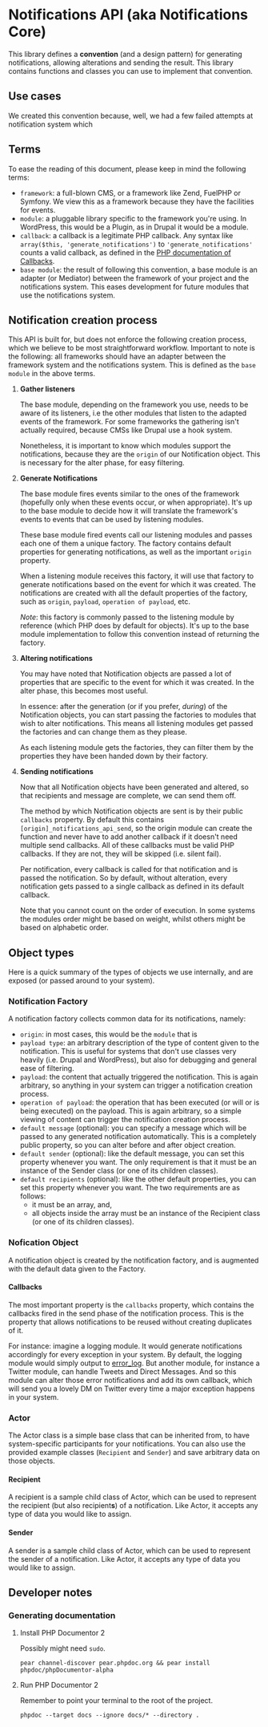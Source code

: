 # Notifications API (aka Notifications Core)

This library defines a __convention__ (and a design pattern) for generating notifications, allowing alterations and sending the result. This library contains functions and classes you can use to implement that convention.

## Use cases

We created this convention because, well, we had a few failed attempts at notification system which 

## Terms

To ease the reading of this document, please keep in mind the following terms:

* `framework`: a full-blown CMS, or a framework like Zend, FuelPHP or Symfony. We view this as a framework because they have the facilities for events.
* `module`: a pluggable library specific to the framework you're using. In WordPress, this would be a Plugin, as in Drupal it would be a module.
* `callback`: a callback is a legitimate PHP callback. Any syntax like `array($this, 'generate_notifications')` to `'generate_notifications'` counts a valid callback, as defined in the [PHP documentation of Callbacks](http://uk3.php.net/manual/en/language.types.callable.php).
* `base module`: the result of following this convention, a base module is an adapter (or Mediator) between the framework of your project and the notifications system. This eases development for future modules that use the notifications system.

## Notification creation process

This API is built for, but does not enforce the following creation process, which we believe to be most straightforward workflow.
Important to note is the following: all frameworks should have an adapter between the framework system and the notifications system. This is defined as the `base module` in the above terms.

1. 	__Gather listeners__

	The base module, depending on the framework you use, needs to be aware of its listeners, i.e the other modules that listen to the adapted events of the framework.
	For some frameworks the gathering isn't actually required, because CMSs like Drupal use a hook system.

	Nonetheless, it is important to know which modules support the notifications, because they are the `origin` of our Notification object. This is necessary for the alter phase, for easy filtering.

2.	__Generate Notifications__

	The base module fires events similar to the ones of the framework (hopefully only when these events occur, or when appropriate). It's up to the base module to decide how it will translate the framework's events to events that can be used by listening modules.

	These base module fired events call our listening modules and passes each one of them a unique factory. The factory contains default properties for generating notifications, as well as the important `origin` property.

	When a listening module receives this factory, it will use that factory to generate notifications based on the event for which it was created. The notifications are created with all the default properties of the factory, such as `origin`, `payload`, `operation of payload`, etc.

	*Note*: this factory is commonly passed to the listening module by reference (which PHP does by default for objects). It's up to the base module implementation to follow this convention instead of returning the factory.

3. 	__Altering notifications__

	You may have noted that Notification objects are passed a lot of properties that are specific to the event for which it was created. In the alter phase, this becomes most useful.

	In essence: after the generation (or if you prefer, _during_) of the Notification objects, you can start passing the factories to modules that wish to alter notifications. This means all listening modules get passed the factories and can change them as they please.

	As each listening module gets the factories, they can filter them by the properties they have been handed down by their factory. 

4. 	__Sending notifications__

	Now that all Notification objects have been generated and altered, so that recipients and message are complete, we can send them off.

	The method by which Notification objects are sent is by their public `callbacks` property. By default this contains `[origin]_notifications_api_send`, so the origin module can create the function and never have to add another callback if it doesn't need multiple send callbacks.
	All of these callbacks must be valid PHP callbacks. If they are not, they will be skipped (i.e. silent fail).

	Per notification, every callback is called for that notification and is passed the notification. So by default, without alteration, every notification gets passed to a single callback as defined in its default callback.

	Note that you cannot count on the order of execution. In some systems the modules order might be based on weight, whilst others might be based on alphabetic order.

## Object types

Here is a quick summary of the types of objects we use internally, and are exposed (or passed around to your system).

### Notification Factory

A notification factory collects common data for its notifications, namely:

* `origin`: in most cases, this would be the `module` that is 
* `payload type`: an arbitrary description of the type of content given to the notification. This is useful for systems that don't use classes very heavily (i.e. Drupal and WordPress), but also for debugging and general ease of filtering.
* `payload`: the content that actually triggered the notification. This is again arbitrary, so anything in your system can trigger a notification creation process.
* `operation of payload`: the operation that has been executed (or will or is being executed) on the payload. This is again arbitrary, so a simple viewing of content can trigger the notification creation process.
* `default message` (optional): you can specify a message which will be passed to any generated notification automatically. This is a completely public property, so you can alter before and after object creation.
* `default sender` (optional): like the default message, you can set this property whenever you want. The only requirement is that it must be an instance of the Sender class (or one of its children classes).
* `default recipients` (optional): like the other default properties, you can set this property whenever you want. The two requirements are as follows:
    * it must be an array, and,
    * all objects inside the array must be an instance of the Recipient class (or one of its children classes).

### Nofication Object

A notification object is created by the notification factory, and is augmented with the default data given to the Factory.

#### Callbacks

The most important property is the `callbacks` property, which contains the callbacks fired in the send phase of the notification process. This is the property that allows notifications to be reused without creating duplicates of it. 

For instance: imagine a logging module. It would generate notifications accordingly for every exception in your system. By default, the logging module would simply output to [error_log](http://uk3.php.net/manual/en/function.error-log.php). But another module, for instance a Twitter module, can handle Tweets and Direct Messages. And so this module can alter those error notifications and add its own callback, which will send you a lovely DM on Twitter every time a major exception happens in your system.

### Actor

The Actor class is a simple base class that can be inherited from, to have system-specific participants for your notifications. You can also use the provided example classes (`Recipient` and `Sender`) and save arbitrary data on those objects.

#### Recipient

A recipient is a sample child class of Actor, which can be used to represent the recipient (but also recipient**s**) of a notification. Like Actor, it accepts any type of data you would like to assign.

#### Sender

A sender is a sample child class of Actor, which can be used to represent the sender of a notification. Like Actor, it accepts any type of data you would like to assign.

## Developer notes

### Generating documentation

1. Install PHP Documentor 2

	Possibly might need `sudo`.

	`pear channel-discover pear.phpdoc.org && pear install phpdoc/phpDocumentor-alpha`

2. Run PHP Documentor 2

	Remember to point your terminal to the root of the project.
	
	`phpdoc --target docs --ignore docs/* --directory .`